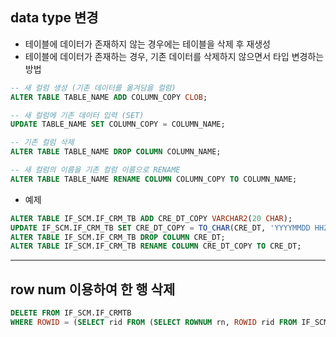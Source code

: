## data type 변경
- 테이블에 데이터가 존재하지 않는 경우에는 테이블을 삭제 후 재생성
- 테이블에 데이터가 존재하는 경우, 기존 데이터를 삭제하지 않으면서 타입 변경하는 방법

```sql
-- 새 컬럼 생성 (기존 데이터를 옮겨담을 컬럼)
ALTER TABLE TABLE_NAME ADD COLUMN_COPY CLOB;

-- 새 컬럼에 기존 데이터 입력 (SET)
UPDATE TABLE_NAME SET COLUMN_COPY = COLUMN_NAME;

-- 기존 컬럼 삭제
ALTER TABLE TABLE_NAME DROP COLUMN COLUMN_NAME;

-- 새 컬럼의 이름을 기존 컬럼 이름으로 RENAME
ALTER TABLE TABLE_NAME RENAME COLUMN COLUMN_COPY TO COLUMN_NAME;
```

- 예제
```sql
ALTER TABLE IF_SCM.IF_CRM_TB ADD CRE_DT_COPY VARCHAR2(20 CHAR);
UPDATE IF_SCM.IF_CRM_TB SET CRE_DT_COPY = TO_CHAR(CRE_DT, 'YYYYMMDD HH24MISS');
ALTER TABLE IF_SCM.IF_CRM_TB DROP COLUMN CRE_DT;
ALTER TABLE IF_SCM.IF_CRM_TB RENAME COLUMN CRE_DT_COPY TO CRE_DT;
```

---
## row num 이용하여 한 행 삭제
```sql
DELETE FROM IF_SCM.IF_CRMTB 
WHERE ROWID = (SELECT rid FROM (SELECT ROWNUM rn, ROWID rid FROM IF_SCM.IF_CRMTB) WHERE rn = 187);
```
